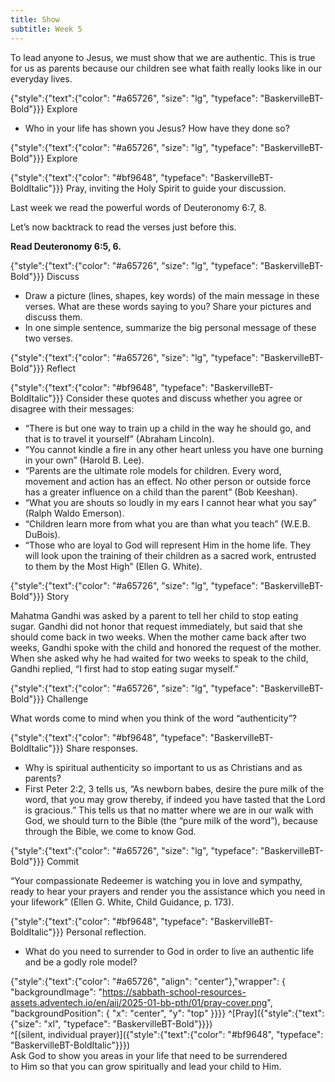 ```yaml
---
title: Show
subtitle: Week 5
---
```


To lead anyone to Jesus, we must show that we are authentic. This is true for us as parents because our children see what faith really looks like in our everyday lives.

{"style":{"text":{"color": "#a65726", "size": "lg", "typeface": "BaskervilleBT-Bold"}}}
Explore

- Who in your life has shown you Jesus? How have they done so?

{"style":{"text":{"color": "#a65726", "size": "lg", "typeface": "BaskervilleBT-Bold"}}}
Explore

{"style":{"text":{"color": "#bf9648", "typeface": "BaskervilleBT-BoldItalic"}}}
Pray, inviting the Holy Spirit to guide your discussion.

Last week we read the powerful words of Deuteronomy 6:7, 8. 

Let’s now backtrack to read the verses just before this.

**Read Deuteronomy 6:5, 6.**

{"style":{"text":{"color": "#a65726", "size": "lg", "typeface": "BaskervilleBT-Bold"}}}
Discuss

- Draw a picture (lines, shapes, key words) of the main message in these verses. What are these words saying to you? Share your pictures and discuss them.
- In one simple sentence, summarize the big personal message of these two verses.

{"style":{"text":{"color": "#a65726", "size": "lg", "typeface": "BaskervilleBT-Bold"}}}
Reflect

{"style":{"text":{"color": "#bf9648", "typeface": "BaskervilleBT-BoldItalic"}}}
Consider these quotes and discuss whether you agree or disagree with their messages:
- “There is but one way to train up a child in the way he should go, and that is to travel it yourself” (Abraham Lincoln).
- “You cannot kindle a fire in any other heart unless you have one burning in your own” (Harold B. Lee).
- “Parents are the ultimate role models for children. Every word, movement and action has an effect. No other person or outside force has a greater influence on a child than the parent” (Bob Keeshan).
- “What you are shouts so loudly in my ears I cannot hear what you say”  (Ralph Waldo Emerson).
- “Children learn more from what you are than what you teach” (W.E.B. DuBois).
- “Those who are loyal to God will represent Him in the home life. They will look upon the training of their children as a sacred work, entrusted to them by the Most High” (Ellen G. White).

{"style":{"text":{"color": "#a65726", "size": "lg", "typeface": "BaskervilleBT-Bold"}}}
Story

Mahatma Gandhi was asked by a parent to tell her child to stop eating sugar. Gandhi did not honor that request immediately, but said that she should come back in two weeks. When the mother came back after two weeks, Gandhi spoke with the child and honored the request of the mother. When she asked why he had waited for two weeks to speak to the child, Gandhi replied, “I first had to stop eating sugar myself.”

{"style":{"text":{"color": "#a65726", "size": "lg", "typeface": "BaskervilleBT-Bold"}}}
Challenge

What words come to mind when you think of the word “authenticity”?

{"style":{"text":{"color": "#bf9648", "typeface": "BaskervilleBT-BoldItalic"}}}
Share responses.
- Why is spiritual authenticity so important to us as Christians and as parents?
- First Peter 2:2, 3 tells us, “As newborn babes, desire the pure milk of the word, that you may grow thereby, if indeed you have tasted that the Lord is gracious.” This tells us that no matter where we are in our walk with God, we should turn to the Bible (the “pure milk of the word”), because through the Bible, we come to know God.

{"style":{"text":{"color": "#a65726", "size": "lg", "typeface": "BaskervilleBT-Bold"}}}
Commit

“Your compassionate Redeemer is watching you in love and sympathy, ready to hear your prayers and render you the assistance which you need in your lifework” (Ellen G. White, Child Guidance, p. 173).

{"style":{"text":{"color": "#bf9648", "typeface": "BaskervilleBT-BoldItalic"}}}
Personal reflection.
- What do you need to surrender to God in order to live an authentic life and be a godly role model?

{"style":{"text":{"color": "#a65726", "align": "center"},"wrapper": { "backgroundImage": "https://sabbath-school-resources-assets.adventech.io/en/aij/2025-01-bb-pth/01/pray-cover.png", "backgroundPosition": { "x": "center", "y": "top" }}}}
^[Pray]({"style":{"text":{"size": "xl", "typeface": "BaskervilleBT-Bold"}}})\
^[(silent, individual prayer)]({"style":{"text":{"color": "#bf9648", "typeface": "BaskervilleBT-BoldItalic"}}})\
Ask God to show you areas in your life that need to be surrendered\
to Him so that you can grow spiritually and lead your child to Him. 